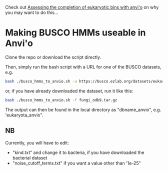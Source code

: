 Check out [Assessing the completion of eukaryotic bins with anvi'o](http://merenlab.org/2018/05/05/eukaryotic-single-copy-core-genes/) on why you may want to do this...

# Making BUSCO HMMs useable in Anvi'o
Clone the repo or download the script directly.

Then, simply run the bash script with a URL for one of the BUSCO datasets, e.g.

```bash
bash ./busco_hmms_to_anvio.sh -u https://busco.ezlab.org/datasets/eukaryota_odb9.tar.gz
```
or, if you have already downloaded the dataset, run it like this:
```bash
bash ./busco_hmms_to_anvio.sh -f fungi_odb9.tar.gz
```
The output can then be found in the local directory as "dbname_anvio", e.g. 'eukaryota_anvio".

## NB
Currently, you will have to edit:
* "kind.txt" and change it to bacteria, if you have downloaded the bacterial dataset
* "noise_cutoff_terms.txt" if you want a value other than '1e-25"
